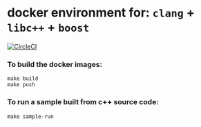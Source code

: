 # docker environment for: `clang` + `libc++` + `boost`

[![CircleCI](https://circleci.com/gh/shri314/clang-libcpp-boost.svg?style=svg)](https://circleci.com/gh/shri314/clang-libcpp-boost)

### To build the docker images:

```
make build
make push
```

### To run a sample built from c++ source code:

```
make sample-run
```
